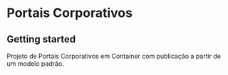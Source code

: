 # Portais Corporativos



## Getting started

Projeto de Portais Corporativos em Container com publicação a partir de um modelo padrão.
